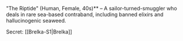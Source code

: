 "The Riptide" (Human, Female, 40s)** – A sailor-turned-smuggler who deals in rare sea-based contraband, including banned elixirs and hallucinogenic seaweed.

Secret: [[Brelka-S1|Brelka]]
